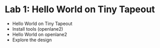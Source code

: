 # Lab 1: Hello World on Tiny Tapeout

- Hello World on Tiny Tapeout
- Install tools (openlane2)
- Hello World on openlane2
- Explore the design

